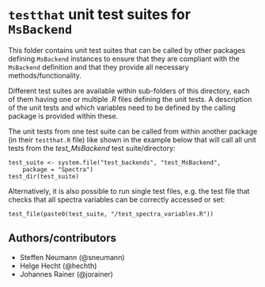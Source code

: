 # `testthat` unit test suites for `MsBackend`

This folder contains unit test suites that can be called by other packages
defining `MsBackend` instances to ensure that they are compliant with the
`MsBackend` definition and that they provide all necessary
methods/functionality.

Different test suites are available within sub-folders of this directory, each
of them having one or multiple *.R* files defining the unit tests. A description
of the unit tests and which variables need to be defined by the calling package
is provided within these.

The unit tests from one test suite can be called from within another package (in
their `testthat.R` file) like shown in the example below that will call all unit
tests from the *test_MsBackend* test suite/directory:

```
test_suite <- system.file("test_backends", "test_MsBackend",
    package = "Spectra")
test_dir(test_suite)
```

Alternatively, it is also possible to run single test files, e.g. the test file
that checks that all spectra variables can be correctly accessed or set:

```
test_file(paste0(test_suite, "/test_spectra_variables.R"))
```

## Authors/contributors

- Steffen Neumann (@sneumann)
- Helge Hecht (@hechth)
- Johannes Rainer (@jorainer)
